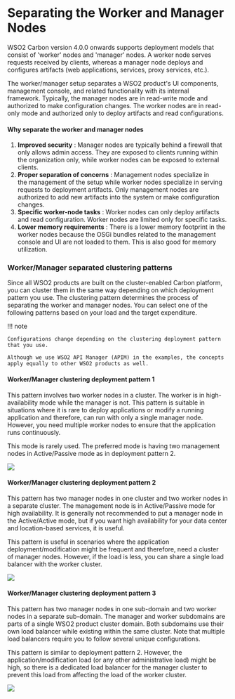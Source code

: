 # Separating the Worker and Manager Nodes

WSO2 Carbon version 4.0.0 onwards supports deployment models that
consist of 'worker' nodes and 'manager' nodes. A worker node serves
requests received by clients, whereas a manager node deploys and
configures artifacts (web applications, services, proxy services, etc.).

The worker/manager setup separates a WSO2 product's UI components,
management console, and related functionality with its internal
framework. Typically, the manager nodes are in read-write mode and
authorized to make configuration changes. The worker nodes are in
read-only mode and authorized only to deploy artifacts and read
configurations.

#### Why separate the worker and manager nodes

1.  **Improved security** : Manager nodes are typically behind a
    firewall that only allows admin access. They are exposed to clients
    running within the organization only, while worker nodes can be
    exposed to external clients.
2.  **Proper separation of concerns** : Management nodes specialize in
    the management of the setup while worker nodes specialize in serving
    requests to deployment artifacts. Only management nodes are
    authorized to add new artifacts into the system or make
    configuration changes.
3.  **Specific worker-node tasks** : Worker nodes can only deploy
    artifacts and read configuration. Worker nodes are limited only for
    specific tasks.
4.  **Lower memory requirements** : There is a lower memory footprint in
    the worker nodes because the OSGi bundles related to the management
    console and UI are not loaded to them. This is also good for memory
    utilization.

### Worker/Manager separated clustering patterns

Since all WSO2 products are built on the cluster-enabled Carbon
platform, you can cluster them in the same way depending on which
deployment pattern you use. The clustering pattern determines the
process of separating the worker and manager nodes. You can select one
of the following patterns based on your load and the target expenditure.

!!! note
    
    Configurations change depending on the clustering deployment pattern
    that you use.
    
    Although we use WSO2 API Manager (APIM) in the examples, the concepts
    apply equally to other WSO2 products as well.
    

#### Worker/Manager clustering deployment pattern 1

This pattern involves two worker nodes in a cluster. The worker is in
high-availability mode while the manager is not. This pattern is
suitable in situations where it is rare to deploy applications or modify
a running application and therefore, can run with only a single manager
node. However, you need multiple worker nodes to ensure that the
application runs continuously.

This mode is rarely used. The preferred mode is having two management
nodes in Active/Passive mode as in deployment pattern 2.

![](../assets/img/56984503/56984506.png) 

#### Worker/Manager clustering deployment pattern 2

This pattern has two manager nodes in one cluster and two worker nodes
in a separate cluster. The management node is in Active/Passive mode for
high availability. It is generally not recommended to put a manager node
in the Active/Active mode, but if you want high availability for your
data center and location-based services, it is useful.

This pattern is useful in scenarios where the application
deployment/modification might be frequent and therefore, need a cluster
of manager nodes. However, if the load is less, you can share a single
load balancer with the worker cluster.

![](../assets/img/56984503/56984505.png) 

  

#### Worker/Manager clustering deployment pattern 3

This pattern has two manager nodes in one sub-domain and two worker
nodes in a separate sub-domain. The manager and worker subdomains are
parts of a single WSO2 product cluster domain. Both subdomains use their
own load balancer while existing within the same cluster. Note that
multiple load balancers require you to follow several unique
configurations.

This pattern is similar to deployment pattern 2. However, the
application/modification load (or any other administrative load) might
be high, so there is a dedicated load balancer for the manager cluster
to prevent this load from affecting the load of the worker cluster.

![](../assets/img/56984503/56984504.png) 
